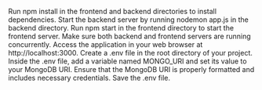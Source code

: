 Run npm install in the frontend and backend directories to install dependencies.
Start the backend server by running nodemon app.js in the backend directory.
Run npm start in the frontend directory to start the frontend server.
Make sure both backend and frontend servers are running concurrently.
Access the application in your web browser at http://localhost:3000.
Create a .env file in the root directory of your project.
Inside the .env file, add a variable named MONGO_URI and set its value to your MongoDB URI.
Ensure that the MongoDB URI is properly formatted and includes necessary credentials.
Save the .env file.
